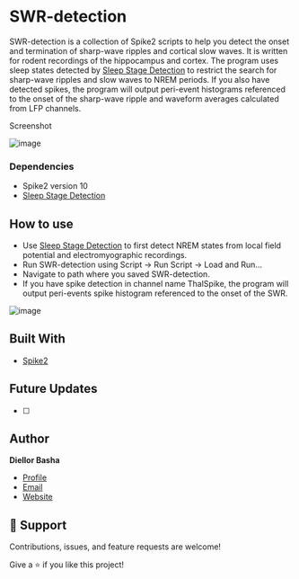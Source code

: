 # SWR-detection

SWR-detection is a collection of Spike2 scripts to help you detect the onset and termination of sharp-wave ripples and cortical slow waves. 
It is written for rodent recordings of the hippocampus and cortex. 
The program uses sleep states detected by [Sleep Stage Detection](https://ced.co.uk/files/scripts/RatSleepAuto.zip) to restrict the search for sharp-wave ripples and slow waves to NREM periods. If you also have detected spikes, the program will output peri-event histograms referenced to the onset of the sharp-wave ripple and waveform averages calculated from LFP channels. 


Screenshot

![image](https://user-images.githubusercontent.com/49167439/212425374-bf55413e-343f-474b-ad57-ed21cdb3cfcd.png)


### Dependencies

- Spike2 version 10
- [Sleep Stage Detection](https://ced.co.uk/files/scripts/RatSleepAuto.zip)

## How to use

- Use [Sleep Stage Detection](https://ced.co.uk/files/scripts/RatSleepAuto.zip) to first detect NREM states from local field potential and electromyographic recordings. 
- Run SWR-detection using Script → Run Script →  Load and Run...
- Navigate to path where you saved SWR-detection.
- If you have spike detection in channel name ThalSpike, the program will output peri-events spike histogram referenced to the onset of the SWR. 

![image](https://user-images.githubusercontent.com/49167439/212425418-1f9b3f0c-0b01-4a6b-8ec0-d22de0b74597.png)


## Built With

- [Spike2](https://ced.co.uk/img/Spike10.pdf)

## Future Updates

- [ ] 

## Author

**Diellor Basha**

- [Profile](https://github.com/DiellorBasha "DiellorBasha")
- [Email](mailto:diellorbasha@gmail.com?subject=Hi "Hi!")
- [Website](https://www.linkedin.com/in/diellor-basha-512b82171/)

## 🤝 Support

Contributions, issues, and feature requests are welcome!

Give a ⭐️ if you like this project!
